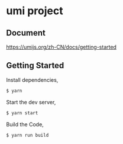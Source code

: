 # umi project

## Document
https://umijs.org/zh-CN/docs/getting-started

## Getting Started

Install dependencies,

```bash
$ yarn
```

Start the dev server,

```bash
$ yarn start
```

Build the Code,

```bash
$ yarn run build
```
